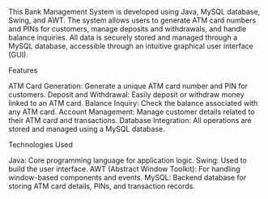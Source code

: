 This Bank Management System is developed using Java, MySQL database, Swing, and AWT. The system allows users to generate ATM card numbers and PINs for customers, manage deposits and withdrawals, and handle balance inquiries. All data is securely stored and managed through a MySQL database, accessible through an intuitive graphical user interface (GUI).

Features

ATM Card Generation: Generate a unique ATM card number and PIN for customers.
Deposit and Withdrawal: Easily deposit or withdraw money linked to an ATM card.
Balance Inquiry: Check the balance associated with any ATM card.
Account Management: Manage customer details related to their ATM card and transactions.
Database Integration: All operations are stored and managed using a MySQL database.


Technologies Used

Java: Core programming language for application logic.
Swing: Used to build the user interface.
AWT (Abstract Window Toolkit): For handling window-based components and events.
MySQL: Backend database for storing ATM card details, PINs, and transaction records.

